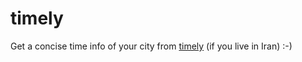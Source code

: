 # timely
Get a concise time info of your city from [timely](https://bzmind.github.io/timely/) (if you live in Iran) :-)
